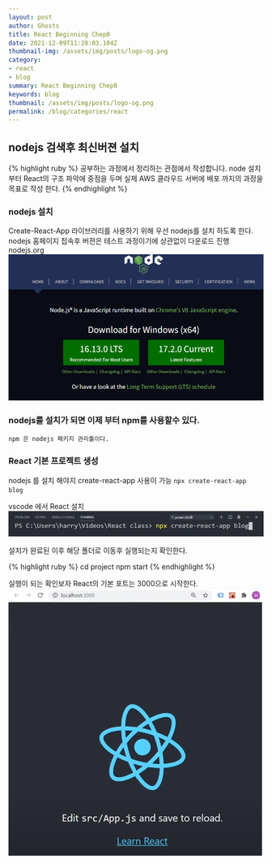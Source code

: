 ```yaml
---
layout: post
author: Ghosts
title: React Beginning Chep0
date: 2021-12-09T11:28:03.104Z
thumbnail-img: /assets/img/posts/logo-og.png
category:
- react
- blog
summary: React Beginning Chep0
keywords: blog
thumbnail: /assets/img/posts/logo-og.png
permalink: /blog/categories/react
---
```

## nodejs 검색후 최신버젼 설치

{% highlight ruby %}
공부하는 과정에서 정리하는 관점에서 작성합니다. 
node 설치 부터 React의 구조 파악에 중점을 두며 
실제 AWS 클라우드 서버에 배포 까지의 과정을 목표로 작성 한다. 
{% endhighlight %}

### nodejs 설치

Create-React-App 라이브러리를 사용하기 위해 우선 nodejs를 설치 하도록 한다. 
nodejs
 홈페이지 접속후 버젼은 테스트 과정이기에 상관없이 다운로드 진행
 nodejs.org
  ![react](/assets/img/posts/reactsetting.png)

### nodejs를 설치가 되면 이제 부터 npm를 사용할수 있다.

`npm 은 nodejs 패키지 관리툴이다.`

### React 기본 프로젝트 생성

nodejs 를 설치 해야지 create-react-app 사용이 가능
`npx create-react-app blog`

vscode 에서 React 설치
  ![react](/assets/img/posts/create-react-app.png)


 설치가 완료된 이후 해당 폴더로 이동후 실행되는지 확인한다.

{% highlight ruby %}
cd project
npm start
{% endhighlight %}

실행이 되는 확인보자 
React의 기본 포트는 3000으로 시작한다.
![react](/assets/img/posts/localbasic.png)

